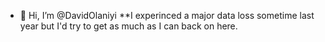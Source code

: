 - 👋 Hi, I’m @DavidOlaniyi
**I experinced a major data loss sometime last year
     but I'd try to get as much as I can back on here.

<!---
DavidOlan/DavidOlan is a ✨ special ✨ repository because its `README.md` (this file) appears on your GitHub profile.
You can click the Preview link to take a look at your changes.
--->
